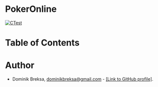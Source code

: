 # PokerOnline

[![CTest](https://github.com/ForNeus57/PokerOnline/actions/workflows/ctest.yml/badge.svg?branch=main)](https://github.com/ForNeus57/PokerOnline/actions/workflows/ctest.yml)

# Table of Contents


# Author

*   Dominik Breksa, dominikbreksa@gmail.com - [\[Link to GitHub profile\]](https://github.com/ForNeus57).